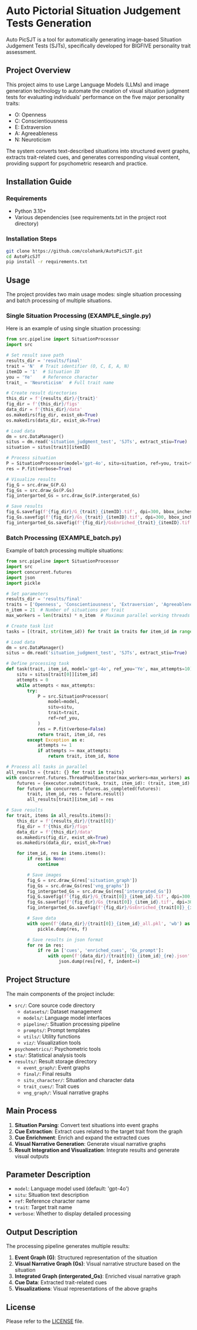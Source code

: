 # Auto Pictorial Situation Judgement Tests Generation

Auto PicSJT is a tool for automatically generating image-based Situation Judgement Tests (SJTs), specifically developed for BIGFIVE personality trait assessment.

## Project Overview

This project aims to use Large Language Models (LLMs) and image generation technology to automate the creation of visual situation judgment tests for evaluating individuals' performance on the five major personality traits:

- O: Openness
- C: Conscientiousness
- E: Extraversion
- A: Agreeableness
- N: Neuroticism

The system converts text-described situations into structured event graphs, extracts trait-related cues, and generates corresponding visual content, providing support for psychometric research and practice.

## Installation Guide

### Requirements

- Python 3.10+
- Various dependencies (see requirements.txt in the project root directory)

### Installation Steps

```bash
git clone https://github.com/colehank/AutoPicSJT.git
cd AutoPicSJT
pip install -r requirements.txt
```

## Usage

The project provides two main usage modes: single situation processing and batch processing of multiple situations.

### Single Situation Processing (EXAMPLE_single.py)

Here is an example of using single situation processing:

```python
from src.pipeline import SituationProcessor
import src

# Set result save path
results_dir = 'results/final'
trait = 'N'  # Trait identifier (O, C, E, A, N)
itemID = '1'  # Situation ID
you = 'Ye'    # Reference character
trait_ = 'Neuroticism'  # Full trait name

# Create result directories
this_dir = f'{results_dir}/{trait}'
fig_dir = f'{this_dir}/figs'
data_dir = f'{this_dir}/data'
os.makedirs(fig_dir, exist_ok=True)
os.makedirs(data_dir, exist_ok=True)

# Load data
dm = src.DataManager()
situs = dm.read('situation_judgment_test', 'SJTs', extract_stiu=True)
situation = situs[trait][itemID]

# Process situation
P = SituationProcessor(model='gpt-4o', situ=situation, ref=you, trait=trait_)
res = P.fit(verbose=True)

# Visualize results
fig_G = src.draw_G(P.G)
fig_Gs = src.draw_Gs(P.Gs)
fig_intergarted_Gs = src.draw_Gs(P.intergerated_Gs)

# Save results
fig_G.savefig(f'{fig_dir}/G_{trait}_{itemID}.tif', dpi=300, bbox_inches='tight')
fig_Gs.savefig(f'{fig_dir}/Gs_{trait}_{itemID}.tif', dpi=300, bbox_inches='tight')
fig_intergarted_Gs.savefig(f'{fig_dir}/GsEnriched_{trait}_{itemID}.tif', dpi=300, bbox_inches='tight')
```

### Batch Processing (EXAMPLE_batch.py)

Example of batch processing multiple situations:

```python
from src.pipeline import SituationProcessor
import src
import concurrent.futures
import json
import pickle

# Set parameters
results_dir = 'results/final'
traits = ['Openness', 'Conscientiousness', 'Extraversion', 'Agreeableness', 'Neuroticism']
n_item = 21  # Number of situations per trait
max_workers = len(traits) * n_item  # Maximum parallel working threads

# Create task list
tasks = [(trait, str(item_id)) for trait in traits for item_id in range(n_item + 1)]

# Load data
dm = src.DataManager()
situs = dm.read('situation_judgment_test', 'SJTs', extract_stiu=True)

# Define processing task
def task(trait, item_id, model='gpt-4o', ref_you='Ye', max_attempts=10):
    situ = situs[trait[0]][item_id]
    attempts = 0
    while attempts < max_attempts:
        try:
            P = src.SituationProcessor(
                model=model,
                situ=situ,
                trait=trait,
                ref=ref_you,
            )
            res = P.fit(verbose=False)
            return trait, item_id, res
        except Exception as e:
            attempts += 1
            if attempts >= max_attempts:
                return trait, item_id, None

# Process all tasks in parallel
all_results = {trait: {} for trait in traits}
with concurrent.futures.ThreadPoolExecutor(max_workers=max_workers) as executor:
    futures = {executor.submit(task, trait, item_id): (trait, item_id) for trait, item_id in tasks}
    for future in concurrent.futures.as_completed(futures):
        trait, item_id, res = future.result()
        all_results[trait][item_id] = res

# Save results
for trait, items in all_results.items():
    this_dir = f'{results_dir}/{trait[0]}'
    fig_dir = f'{this_dir}/figs'
    data_dir = f'{this_dir}/data'
    os.makedirs(fig_dir, exist_ok=True)
    os.makedirs(data_dir, exist_ok=True)

    for item_id, res in items.items():
        if res is None:
            continue

        # Save images
        fig_G = src.draw_G(res['situation_graph'])
        fig_Gs = src.draw_Gs(res['vng_graphs'])
        fig_intergarted_Gs = src.draw_Gs(res['intergrated_Gs'])
        fig_G.savefig(f'{fig_dir}/G_{trait[0]}_{item_id}.tif', dpi=300, bbox_inches='tight')
        fig_Gs.savefig(f'{fig_dir}/Gs_{trait[0]}_{item_id}.tif', dpi=300, bbox_inches='tight')
        fig_intergarted_Gs.savefig(f'{fig_dir}/GsEnriched_{trait[0]}_{item_id}.tif', dpi=300, bbox_inches='tight')

        # Save data
        with open(f'{data_dir}/{trait[0]}_{item_id}_all.pkl', 'wb') as f:
            pickle.dump(res, f)

        # Save results in json format
        for re in res:
            if re in ['cues', 'enriched_cues', 'Gs_prompt']:
                with open(f'{data_dir}/{trait[0]}_{item_id}_{re}.json', 'w') as f:
                    json.dump(res[re], f, indent=4)
```

## Project Structure

The main components of the project include:

- `src/`: Core source code directory
  - `datasets/`: Dataset management
  - `models/`: Language model interfaces
  - `pipeline/`: Situation processing pipeline
  - `prompts/`: Prompt templates
  - `utils/`: Utility functions
  - `viz/`: Visualization tools
- `psychometrics/`: Psychometric tools
- `sta/`: Statistical analysis tools
- `results/`: Result storage directory
  - `event_graph/`: Event graphs
  - `final/`: Final results
  - `situ_character/`: Situation and character data
  - `trait_cues/`: Trait cues
  - `vng_graph/`: Visual narrative graphs

## Main Process

1. **Situation Parsing**: Convert text situations into event graphs
2. **Cue Extraction**: Extract cues related to the target trait from the graph
3. **Cue Enrichment**: Enrich and expand the extracted cues
4. **Visual Narrative Generation**: Generate visual narrative graphs
5. **Result Integration and Visualization**: Integrate results and generate visual outputs

## Parameter Description

- `model`: Language model used (default: 'gpt-4o')
- `situ`: Situation text description
- `ref`: Reference character name
- `trait`: Target trait name
- `verbose`: Whether to display detailed processing

## Output Description

The processing pipeline generates multiple results:

1. **Event Graph (G)**: Structured representation of the situation
2. **Visual Narrative Graph (Gs)**: Visual narrative structure based on the situation
3. **Integrated Graph (intergerated_Gs)**: Enriched visual narrative graph
4. **Cue Data**: Extracted trait-related cues
5. **Visualizations**: Visual representations of the above graphs

## License

Please refer to the [LICENSE](LICENSE) file.
